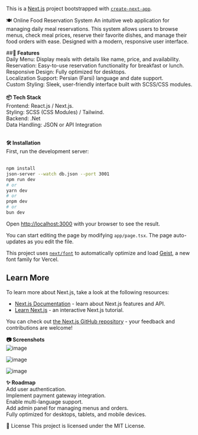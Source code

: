 This is a [Next.js](https://nextjs.org) project bootstrapped with [`create-next-app`](https://nextjs.org/docs/app/api-reference/cli/create-next-app).

🍽️ Online Food Reservation System
An intuitive web application for managing daily meal reservations. This system allows users to browse menus, check meal prices, reserve their favorite dishes, and manage their food orders with ease. Designed with a modern, responsive user interface.

##<b>🚀 Features </b> <br />
Daily Menu: Display meals with details like name, price, and availability.<br />
Reservation: Easy-to-use reservation functionality for breakfast or lunch.<br />
Responsive Design: Fully optimized for desktops.<br />
Localization Support: Persian (Farsi) language and date support.<br />
Custom Styling: Sleek, user-friendly interface built with SCSS/CSS modules.<br />
<br />
<b>📦 Tech Stack  </b> <br />
Frontend: React.js / Next.js.<br />
Styling: SCSS (CSS Modules) / Tailwind.<br />
Backend: .Net<br />
Data Handling: JSON or API Integration<br /><br />

<b>🛠️ Installation  </b> <br />
First, run the development server:<br />
<br />
```bash
npm install
json-server --watch db.json --port 3001
npm run dev 
# or
yarn dev
# or
pnpm dev
# or
bun dev
```

Open [http://localhost:3000](http://localhost:3000) with your browser to see the result.

You can start editing the page by modifying `app/page.tsx`. The page auto-updates as you edit the file.

This project uses [`next/font`](https://nextjs.org/docs/app/building-your-application/optimizing/fonts) to automatically optimize and load [Geist](https://vercel.com/font), a new font family for Vercel.

## Learn More

To learn more about Next.js, take a look at the following resources:

- [Next.js Documentation](https://nextjs.org/docs) - learn about Next.js features and API.
- [Learn Next.js](https://nextjs.org/learn) - an interactive Next.js tutorial.

You can check out [the Next.js GitHub repository](https://github.com/vercel/next.js) - your feedback and contributions are welcome!

<b> 📷 Screenshots  </b> <br />
![image](https://github.com/user-attachments/assets/8283a176-d11b-4d41-ad75-51d2842f5fc0)<br />

![image](https://github.com/user-attachments/assets/a774873b-418c-4033-85d7-3b1c491ed07c)<br />

![image](https://github.com/user-attachments/assets/d359e41d-dc78-41d2-83f0-5e4de86fc944)<br />


<b>✨ Roadmap </b> <br />
 Add user authentication.<br />
 Implement payment gateway integration.<br />
 Enable multi-language support.<br />
 Add admin panel for managing menus and orders.<br />
 Fully optimized for desktops, tablets, and mobile devices.<br />

 📝 License
This project is licensed under the MIT License.


